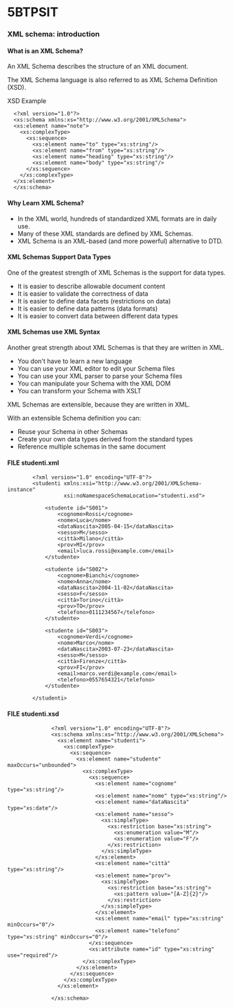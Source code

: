# 5BTPSIT
<h3>XML schema: introduction</h3>
<h4>What is an XML Schema?</h4>
<p>An XML Schema describes the structure of an XML document.</p>
<p>The XML Schema language is also referred to as XML Schema Definition (XSD).</p>
<p>XSD Example</p>

      <?xml version="1.0"?>
      <xs:schema xmlns:xs="http://www.w3.org/2001/XMLSchema">
      <xs:element name="note">
        <xs:complexType>
          <xs:sequence>
            <xs:element name="to" type="xs:string"/>
            <xs:element name="from" type="xs:string"/>
            <xs:element name="heading" type="xs:string"/>
            <xs:element name="body" type="xs:string"/>
          </xs:sequence>
        </xs:complexType>
      </xs:element>
      </xs:schema>

<h4>Why Learn XML Schema? </h4>
<ul>
        <li>In the XML world, hundreds of standardized XML formats are in daily use. </li>
        <li>Many of these XML standards are defined by XML Schemas.</li>
        <li> XML Schema is an XML-based (and more powerful) alternative to DTD.</li>
</ul>
<h4>XML Schemas Support Data Types</h4>
<p>One of the greatest strength of XML Schemas is the support for data types.</p>
<ul>
      <li>It is easier to describe allowable document content</li>
      <li>It is easier to validate the correctness of data</li>
      <li>It is easier to define data facets (restrictions on data)</li>
      <li>It is easier to define data patterns (data formats)</li>
      <li>It is easier to convert data between different data types</li>
</ul>

<h4>XML Schemas use XML Syntax</h4>
<p>Another great strength about XML Schemas is that they are written in XML.</p>
    <ul>
        <li>You don't have to learn a new language</li>
        <li>You can use your XML editor to edit your Schema files</li>
        <li>You can use your XML parser to parse your Schema files</li>
        <li>You can manipulate your Schema with the XML DOM</li>
        <li>You can transform your Schema with XSLT</li>
    </ul>
<p>XML Schemas are extensible, because they are written in XML.</p>    
<p>With an extensible Schema definition you can:</p>
    <ul>
        <li>Reuse your Schema in other Schemas</li>
        <li>Create your own data types derived from the standard types</li>
        <li>Reference multiple schemas in the same document</li>
    </ul>


<h4>FILE studenti.xml</h4>

            <?xml version="1.0" encoding="UTF-8"?>
            <studenti xmlns:xsi="http://www.w3.org/2001/XMLSchema-instance"
                      xsi:noNamespaceSchemaLocation="studenti.xsd">
            
                <studente id="S001">
                    <cognome>Rossi</cognome>
                    <nome>Luca</nome>
                    <dataNascita>2005-04-15</dataNascita>
                    <sesso>M</sesso>
                    <città>Milano</città>
                    <prov>MI</prov>
                    <email>luca.rossi@example.com</email>
                </studente>
            
                <studente id="S002">
                    <cognome>Bianchi</cognome>
                    <nome>Anna</nome>
                    <dataNascita>2004-11-02</dataNascita>
                    <sesso>F</sesso>
                    <città>Torino</città>
                    <prov>TO</prov>
                    <telefono>0111234567</telefono>
                </studente>
            
                <studente id="S003">
                    <cognome>Verdi</cognome>
                    <nome>Marco</nome>
                    <dataNascita>2003-07-23</dataNascita>
                    <sesso>M</sesso>
                    <città>Firenze</città>
                    <prov>FI</prov>
                    <email>marco.verdi@example.com</email>
                    <telefono>0557654321</telefono>
                </studente>
            
            </studenti>

<h4>FILE studenti.xsd</h4>
                  
                  <?xml version="1.0" encoding="UTF-8"?>
                  <xs:schema xmlns:xs="http://www.w3.org/2001/XMLSchema">
                    <xs:element name="studenti">
                      <xs:complexType>
                        <xs:sequence>
                          <xs:element name="studente" maxOccurs="unbounded">
                            <xs:complexType>
                              <xs:sequence>
                                <xs:element name="cognome" type="xs:string"/>
                                <xs:element name="nome" type="xs:string"/>
                                <xs:element name="dataNascita" type="xs:date"/>
                                <xs:element name="sesso">
                                  <xs:simpleType>
                                    <xs:restriction base="xs:string">
                                      <xs:enumeration value="M"/>
                                      <xs:enumeration value="F"/>
                                    </xs:restriction>
                                  </xs:simpleType>
                                </xs:element>
                                <xs:element name="città" type="xs:string"/>
                                <xs:element name="prov">
                                  <xs:simpleType>
                                    <xs:restriction base="xs:string">
                                      <xs:pattern value="[A-Z]{2}"/>
                                    </xs:restriction>
                                  </xs:simpleType>
                                </xs:element>
                                <xs:element name="email" type="xs:string" minOccurs="0"/>
                                <xs:element name="telefono" type="xs:string" minOccurs="0"/>
                              </xs:sequence>
                              <xs:attribute name="id" type="xs:string" use="required"/>
                            </xs:complexType>
                          </xs:element>
                        </xs:sequence>
                      </xs:complexType>
                    </xs:element>
                  
                  </xs:schema>
            


